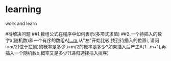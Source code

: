 # learning
work and learn

#待解决问题
##1.数组公式在程序中如何表示(多项式求值)
##2.一个待插入的数字a(随机数)和一个有序的数组A[1...m](从小到大),从"左"开始比较,找到待插入的位置i,
  请问i<m/2(位于左侧)的概率是多少,i>m/2的概率是多少?如果插入后产生A[1...m+1],再插入一个随机数b,概率又是多少?(递归选择插入排序)
  
